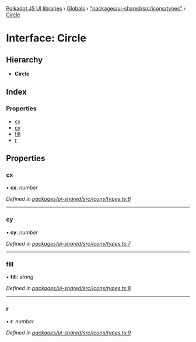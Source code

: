 [Polkadot JS UI libraries](../README.md) › [Globals](../globals.md) › ["packages/ui-shared/src/icons/types"](../modules/_packages_ui_shared_src_icons_types_.md) › [Circle](_packages_ui_shared_src_icons_types_.circle.md)

# Interface: Circle

## Hierarchy

* **Circle**

## Index

### Properties

* [cx](_packages_ui_shared_src_icons_types_.circle.md#cx)
* [cy](_packages_ui_shared_src_icons_types_.circle.md#cy)
* [fill](_packages_ui_shared_src_icons_types_.circle.md#fill)
* [r](_packages_ui_shared_src_icons_types_.circle.md#r)

## Properties

###  cx

• **cx**: *number*

*Defined in [packages/ui-shared/src/icons/types.ts:6](https://github.com/polkadot-js/ui/blob/0288421c/packages/ui-shared/src/icons/types.ts#L6)*

___

###  cy

• **cy**: *number*

*Defined in [packages/ui-shared/src/icons/types.ts:7](https://github.com/polkadot-js/ui/blob/0288421c/packages/ui-shared/src/icons/types.ts#L7)*

___

###  fill

• **fill**: *string*

*Defined in [packages/ui-shared/src/icons/types.ts:8](https://github.com/polkadot-js/ui/blob/0288421c/packages/ui-shared/src/icons/types.ts#L8)*

___

###  r

• **r**: *number*

*Defined in [packages/ui-shared/src/icons/types.ts:9](https://github.com/polkadot-js/ui/blob/0288421c/packages/ui-shared/src/icons/types.ts#L9)*
